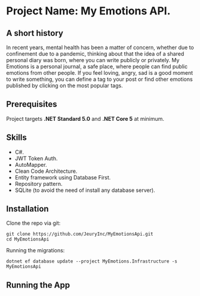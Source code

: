 # Project Name: My Emotions API.
## A short history
In recent years, mental health has been a matter of concern, whether due to confinement due to a pandemic, thinking about that the idea of a shared personal diary was born, where you can write publicly or privately. My Emotions is a personal journal, a safe place, where people can find public emotions from other people. If you feel loving, angry, sad is a good moment to write something, you can define a tag to your post or find other emotions published by clicking on the most popular tags.

## Prerequisites

Project targets **.NET Standard 5.0** and **.NET Core 5** at minimum. 

## Skills

 - C#.
 - JWT Token Auth.
 - AutoMapper.
 - Clean Code Architecture.
 - Entity framework using Database First.
 - Repository pattern.
 - SQLite (to avoid the need of install any database server).

##  Installation
Clone the repo via git:

    git clone https://github.com/JeuryInc/MyEmotionsApi.git
    cd MyEmotionsApi
    
Running the migrations:

    dotnet ef database update --project MyEmotions.Infrastructure -s MyEmotionsApi

## Running the App

